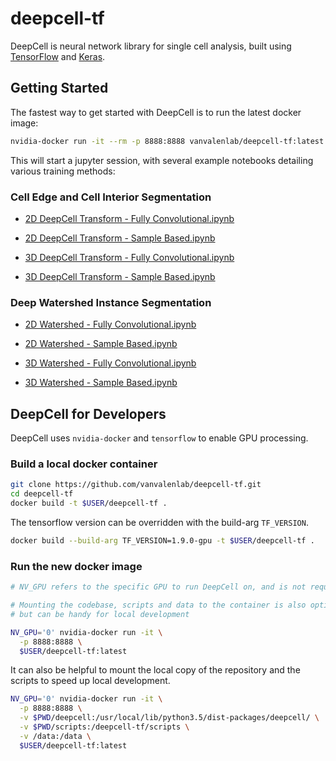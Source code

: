 # deepcell-tf
DeepCell is neural network library for single cell analysis, built using [TensorFlow](https://github.com/tensorflow/tensorflow) and [Keras](https://github.com/keras-team/keras).

## Getting Started

The fastest way to get started with DeepCell is to run the latest docker image:

```bash
nvidia-docker run -it --rm -p 8888:8888 vanvalenlab/deepcell-tf:latest
```

This will start a jupyter session, with several example notebooks detailing various training methods:

### Cell Edge and Cell Interior Segmentation

* [2D DeepCell Transform - Fully Convolutional.ipynb](scripts/deepcell/DeepCell%20Transform%202D%20Fully%20Convolutional.ipynb)

* [2D DeepCell Transform - Sample Based.ipynb](scripts/deepcell/DeepCell%20Transform%202D%20Sample%20Based.ipynb)

* [3D DeepCell Transform - Fully Convolutional.ipynb](scripts/deepcell/DeepCell%20Transfrom%203D.ipynb)

* [3D DeepCell Transform - Sample Based.ipynb](scripts/deepcell/DeepCell%20Transfrom%203D%20Sample%20Based.ipynb)

### Deep Watershed Instance Segmentation

* [2D Watershed - Fully Convolutional.ipynb](scripts/watershed/Watershed%20Transform%202D%20Fully%20Convolutional.ipynb)

* [2D Watershed - Sample Based.ipynb](scripts/watershed/Watershed%20Transform%202D%20Sample%20Based.ipynb)

* [3D Watershed - Fully Convolutional.ipynb](scripts/watershed/Watershed%20Transform%203D%20Fully%20Convolutional.ipynb)

* [3D Watershed - Sample Based.ipynb](scripts/watershed/Watershed%20Transform%203D%20Sample%20Based.ipynb)

## DeepCell for Developers

DeepCell uses `nvidia-docker` and `tensorflow` to enable GPU processing.  

### Build a local docker container

```bash
git clone https://github.com/vanvalenlab/deepcell-tf.git
cd deepcell-tf
docker build -t $USER/deepcell-tf .

```

The tensorflow version can be overridden with the build-arg `TF_VERSION`.

```bash
docker build --build-arg TF_VERSION=1.9.0-gpu -t $USER/deepcell-tf .
```

### Run the new docker image

```bash
# NV_GPU refers to the specific GPU to run DeepCell on, and is not required

# Mounting the codebase, scripts and data to the container is also optional
# but can be handy for local development

NV_GPU='0' nvidia-docker run -it \
  -p 8888:8888 \
  $USER/deepcell-tf:latest
```

It can also be helpful to mount the local copy of the repository and the scripts to speed up local development.

```bash
NV_GPU='0' nvidia-docker run -it \
  -p 8888:8888 \
  -v $PWD/deepcell:/usr/local/lib/python3.5/dist-packages/deepcell/ \
  -v $PWD/scripts:/deepcell-tf/scripts \
  -v /data:/data \
  $USER/deepcell-tf:latest
```
